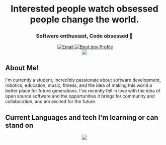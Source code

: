 
<h1 align="center">Interested people watch obsessed people change the world. <p style="font-size:1px">-Tim Grover</p></h1>

<h3 align="center">Software enthusiast, Code obsessed 🚀</h3>
<div align="center">
<img style="justify-content: center; align-items: center; " src="https://komarev.com/ghpvc/?username=CK-7vn&style=flat-square&color=blue" alt=""/> <a style="justify-content: center; align-items: right; " href="mailto:keighan.robichaudgriffin@maine.edu"><img src="https://img.shields.io/badge/Email%20Me!-fire" alt="Email"></a><a style="justify-content: center; align-items: right;" href="https://www.boot.dev/u/ck-7vn"> <img src="https://img.shields.io/badge/Boot.dev-Profile-blue" alt="Boot.dev Profile"></a>
<div>
  <div>
    <img style="align-items;" src="https://github-readme-stats-six-kappa-40.vercel.app/api?username=ck-7vn&theme=graywhite&show_icons=true&hide_border=false&count_private=true"/>
  </div>
 
</div>
</div>


## About Me! ##
I'm currently a student, incredibly passionate about software development, robotics, education, music, fitness, and the idea of making this world a better place for future generations. 
I've recently fell in love with the idea of open source software and the opportunities it brings for community and collaboration, and am excited for the future. 

## Current Languages and tech I'm learning or can stand on ##
<p align="center">
  <a href="https://skillicons.dev">
<img src="https://skillicons.dev/icons?i=go,neovim,py,ts,vite,cpp,docker,git,github,html,lua,react,tailwind,css,linux,c&perline=15">
</p>


